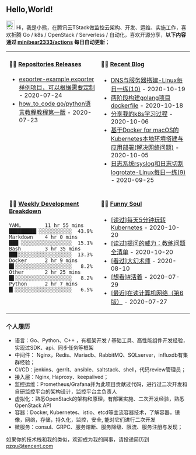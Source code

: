 ## Hello,World!

<img src='https://coding3min.oss-accelerate.aliyuncs.com/2020/07/23/Hi1119.gif' alt='Hi' width="24"/> Hi，我是小熊，在腾讯云TStack做监控云架构、开发、运维、实施工作，喜欢折腾 Go / k8s / OpenStack / Serverless / 自动化，喜欢开源分享，**以下内容通过 <a href="https://github.com/minibear2333/minibear2333/actions" target="_blank">minibear2333/actions</a> 每日自动更新**；

<table>
<tr>
<td valign="top" width="50%">

#### 🏋️‍♀️ <a href="https://github.com/minibear2333/minibear2333/blob/main/releases.md" target="_blank">Repositories Releases</a>

<!-- recent_releases starts -->
* <a href='https://github.com/minibear2333/exporter-example/releases/tag/0.0.1' target='_blank'>exporter-example exporter样例项目，可以根据需要定制</a> - 2020-07-24
* <a href='https://github.com/minibear2333/how_to_code/releases/tag/1.0.0' target='_blank'>how_to_code go/python语言教程教程第一版</a> - 2020-07-23
<!-- recent_releases ends -->

</td>
<td valign="top" width="50%">

#### 🤹‍♀️ <a href="https://coding3min.com" target="_blank">Recent Blog</a>

<!-- blog starts -->
* <a href='https://coding3min.com/1502.html' target='_blank'>DNS与服务器搭建-Linux每日一练(10)</a> - 2020-10-19
* <a href='https://coding3min.com/1524.html' target='_blank'>两阶段构建golang项目dockerfile</a> - 2020-10-18
* <a href='https://coding3min.com/1519.html' target='_blank'>分享我的k8s学习过程</a> - 2020-10-06
* <a href='https://coding3min.com/1511.html' target='_blank'>基于Docker for macOS的Kubernetes本地环境搭建与应用部署(解决网络问题)</a> - 2020-10-05
* <a href='https://coding3min.com/1491.html' target='_blank'>日志系统rsyslog和日志切割logrotate-Linux每日一练(9)</a> - 2020-09-25
<!-- blog ends -->

</td>
</tr>
<tr>
<td valign="top" width="50%">

#### 🏊‍♂️ <a href="https://gist.github.com/minibear2333/900a84827c42c5f77a17ae8e510ed203" target="_blank">Weekly Development Breakdown</a>

<!-- code_time starts -->

```text
YAML        11 hr 55 mins  █████████▏░░░░░░░░░░░  43.9%
Markdown    4 hr 0 mins    ███▏░░░░░░░░░░░░░░░░░  15.1%
Bash        3 hr 35 mins   ██▊░░░░░░░░░░░░░░░░░░  13.3%
Docker      2 hr 9 mins    █▋░░░░░░░░░░░░░░░░░░░   8.2%
Other       2 hr 25 mins   █▋░░░░░░░░░░░░░░░░░░░   8.2%
Python      2 hr 7 mins    █▎░░░░░░░░░░░░░░░░░░░   6.5%
```

<!-- code_time ends -->

</td>
<td valign="top" width="50%">

#### 🤾‍♂️ <a href="https://www.douban.com/people/minibear2333/" target="_blank">Funny Soul</a>

<!-- douban starts -->
* <a href='https://book.douban.com/subject/30186113/' target='_blank'>[读过]每天5分钟玩转Kubernetes</a> - 2020-10-20
* <a href='https://book.douban.com/subject/25827011/' target='_blank'>[读过]提问的威力：教练问题全清单</a> - 2020-10-20
* <a href='http://movie.douban.com/subject/35165208/' target='_blank'>[看过]大幻术师</a> - 2020-08-10
* <a href='http://movie.douban.com/subject/34462775/' target='_blank'>[想看]#活着</a> - 2020-07-29
* <a href='https://book.douban.com/subject/26176870/' target='_blank'>[最近]在读计算机网络（第6版）</a> - 2020-07-27
<!-- douban ends -->

</td>
  </tr>
  </table>
  
### 个人履历  

* 语言：Go、Python、C++ ，有框架开发 / 基础工具、高性能组件开发经验，实现过SDK、api、同步任务等框架
* 中间件： Nginx，Redis、Mariadb、RabbitMQ、SQLserver，influxdb有集群经验；
* CI/CD：jenkins、gerrit、ansible、saltstack、shell，代码review管理员；
* 接入层：Nginx, Haproxy、keepalived；
* 监控运维：Prometheus/Grafana并为此项目贡献过代码，进行过二次开发和自研监控平台的架构设计，监控平台主负责人
* 虚拟化：熟悉OpenStack的架构和原理，有部署实施、二次开发经验，熟悉OpenStack API
* 容器：Docker, Kubernetes、istio、etcd等主流容器技术，了解容器，镜像，网络，存储，持久化，监控，安全, 能对它们进行二次开发
* 微服务：consul、GRPC、服务熔断、服务降级、限流、服务注册与发现；

如果你的技术栈和我的类似，欢迎成为我的同事，请投递简历到 pzqu@tencent.com

